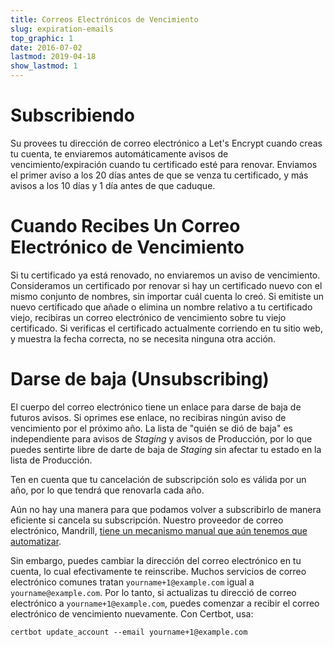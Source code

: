 ```yaml
---
title: Correos Electrónicos de Vencimiento
slug: expiration-emails
top_graphic: 1
date: 2016-07-02
lastmod: 2019-04-18
show_lastmod: 1
---
```



# Subscribiendo

Su provees tu dirección de correo electrónico a Let's Encrypt cuando creas tu cuenta,
te enviaremos automáticamente avisos de vencimiento/expiración cuando
tu certificado esté para renovar. Enviamos el primer aviso a los 20 días
antes de que se venza tu certificado, y más avisos a los 10 días y 1 día antes de que caduque.

# Cuando Recibes Un Correo Electrónico de Vencimiento

Si tu certificado ya está renovado, no enviaremos un aviso de vencimiento.
Consideramos un certificado por renovar si hay un certificado nuevo con el mismo conjunto de nombres,
sin importar cuál cuenta lo creó. Si emitiste un nuevo certificado que añade o elimina un nombre relativo a tu
certificado viejo, recibiras un correo electrónico de vencimiento sobre tu viejo certificado. Si verificas el certificado actualmente corriendo en tu sitio web, y muestra la fecha correcta, no se necesita ninguna otra acción.

# Darse de baja (Unsubscribing)

El cuerpo del correo electrónico tiene un enlace para darse de baja de futuros avisos.
Si oprimes ese enlace, no recibiras ningún aviso de vencimiento por el próximo año.
La lista de "quién se dió de baja" es independiente para avisos de *Staging* y avisos de Producción,
por lo que puedes sentirte libre de darte de baja de *Staging* sin afectar tu estado en la lista de Producción.

Ten en cuenta que tu cancelación de subscripción solo es válida por un año, por lo que tendrá que renovarla cada año.

Aún no hay una manera para que podamos volver a subscribirlo de manera eficiente si cancela su subscripción. Nuestro proveedor de correo electrónico, Mandrill, [tiene un mecanismo manual que aún tenemos que automatizar](https://mandrill.zendesk.com/hc/en-us/articles/205582947-About-Unsubscribes).

Sin embargo, puedes cambiar la dirección del correo electrónico en tu cuenta, lo cual efectivamente te reinscribe. Muchos servicios de correo electrónico comunes tratan `yourname+1@example.com` igual a `yourname@example.com`. Por lo tanto, si actualizas tu direcció de correo electrónico a `yourname+1@example.com`, puedes comenzar a recibir el correo electrónico de vencimiento nuevamente. Con Certbot, usa:

`certbot update_account --email yourname+1@example.com`
